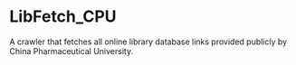 # LibFetch_CPU
 A crawler that fetches all online library database links provided publicly by China Pharmaceutical University.
